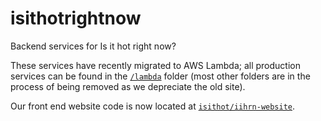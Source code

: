 # isithotrightnow

Backend services for Is it hot right now?

These services have recently migrated to AWS Lambda; all production services can be found in the [`/lambda`](lambda) folder (most other folders are in the process of being removed as we depreciate the old site).

Our front end website code is now located at [`isithot/iihrn-website`](https://github.com/isithot/iihrn-website).

